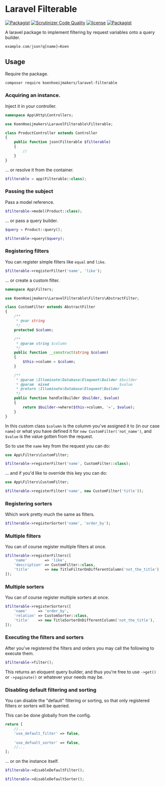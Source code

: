 # Laravel Filterable
[![Packagist](https://img.shields.io/packagist/v/koenhoeijmakers/laravel-filterable.svg?colorB=brightgreen)](https://packagist.org/packages/koenhoeijmakers/laravel-filterable)
[![Scrutinizer Code Quality](https://scrutinizer-ci.com/g/koenhoeijmakers/laravel-filterable/badges/quality-score.png?b=master)](https://scrutinizer-ci.com/g/koenhoeijmakers/laravel-filterable/?branch=master)
[![license](https://img.shields.io/github/license/koenhoeijmakers/laravel-filterable.svg?colorB=brightgreen)](https://github.com/koenhoeijmakers/laravel-filterable)
[![Packagist](https://img.shields.io/packagist/dt/koenhoeijmakers/laravel-filterable.svg?colorB=brightgreen)](https://packagist.org/packages/koenhoeijmakers/laravel-filterable)

A laravel package to implement filtering by request variables onto a query builder.
```php
example.com/json?q[name]=Koen
```

## Usage
Require the package.
```sh
composer require koenhoeijmakers/laravel-filterable
```

### Acquiring an instance.
Inject it in your controller.
```php
namespace App\Http\Controllers;

use KoenHoeijmakers\LaravelFilterable\Filterable;

class ProductController extends Controller
{
    public function json(Filterable $filterable)
    {
        //
    }
}
```

... or resolve it from the container.
```php
$filterable = app(Filterable::class);
```

### Passing the subject
Pass a model reference.
```php
$filterable->model(Product::class);
```

... or pass a query builder.
```php
$query = Product::query();

$filterable->query($query);
```

### Registering filters
You can register simple filters like `equal` and `like`.
```php
$filterable->registerFilter('name', 'like');
```

... or create a custom filter.
```php
namespace App\Filters;

use KoenHoeijmakers\LaravelFilterable\Filters\AbstractFilter;

class CustomFilter extends AbstractFilter
{
    /**
     * @var string
     */
    protected $column;

    /**
     * @param string $column
     */
    public function __construct(string $column)
    {
        $this->column = $column;
    }

    /**
     * @param \Illuminate\Database\Eloquent\Builder $builder
     * @param  mixed                                $value
     * @return \Illuminate\Database\Eloquent\Builder
     */
    public function handle(Builder $builder, $value)
    {
        return $builder->where($this->column, '=', $value);
    }
}
```

In this custom class `$column` is the columm you've assigned it to (in our case `name`) or what you have defined it for `new CustomFilter('not_name')`,
and `$value` is the value gotten from the request.

So to use the `name` key from the request you can do:
```php
use App\Filters\CustomFilter;

$filterable->registerFilter('name', CustomFilter::class);
```

... and if you'd like to override this key you can do:
```php
use App\Filters\CustomFilter;

$filterable->registerFilter('name', new CustomFilter('title'));
```

### Registering sorters
Which work pretty much the same as filters.
```php
$filterable->registerSorter('name', 'order_by');
```

### Multiple filters
You can of course register multiple filters at once.
```php
$filterable->registerFilters([
    'name'        => 'like',
    'description' => CustomFilter::class,
    'title'       => new TitleFilterOnDifferentColumn('not_the_title'),
]);
```

### Multiple sorters
You can of course register multiple sorters at once.
```php
$filterable->registerSorters([
    'name'     => 'order_by',
    'relation' => CustomSorter::class,
    'title'    => new TitleSorterOnDifferentColumn('not_the_title'),
]);
```

### Executing the filters and sorters
After you've registered the filters and orders you may call the following to execute them.
```php
$filterable->filter();
```

This returns an eloquent query builder, and thus you're free to use `->get()` or `->paginate()` or whatever your needs may be.

### Disabling default filtering and sorting
You can disable the "default" filtering or sorting, so that only registered filters or sorters will be queried.

This can be done globally from the config.
```php
return [
    //...
    'use_default_filter' => false,
    
    'use_defualt_sorter' => false,
    //...
];
```

... or on the instance itself.
```php
$filterable->disableDefaultFilter();

$filterable->disableDefaultSorter();
```
